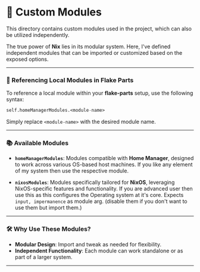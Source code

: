 # 🚀 Custom Modules

This directory contains custom modules used in the project, which can also be utilized independently.

The true power of **Nix** lies in its modular system. Here, I've defined independent modules that can be imported or customized based on the exposed options.

---

### 🔗 Referencing Local Modules in Flake Parts

To reference a local module within your **flake-parts** setup, use the following syntax:

```nix
self.homeManagerModules.<module-name>
```

Simply replace `<module-name>` with the desired module name.

---

### 📚 Available Modules

- **`homeManagerModules`**:
  Modules compatible with **Home Manager**, designed to work across various OS-based host machines.
  If you like any element of my system then use the respective module.

- **`nixosModules`**:
  Modules specifically tailored for **NixOS**, leveraging NixOS-specific features and functionality.
  If you are advanced user then use this as this configures the Operating system at it's core.
  Expects `input, impermanence` as module arg. (disable them if you don't want to use them but import them.)

---

### 🛠️ Why Use These Modules?

- **Modular Design**: Import and tweak as needed for flexibility.
- **Independent Functionality**: Each module can work standalone or as part of a larger system.

---
